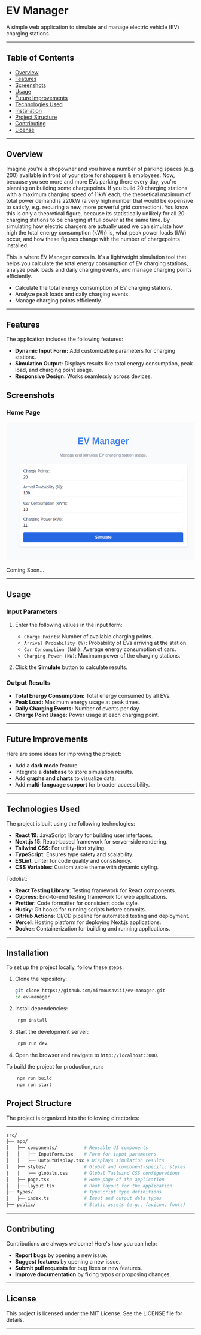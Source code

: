 # EV Manager

A simple web application to simulate and manage electric vehicle (EV) charging stations.

---

## **Table of Contents**
- [Overview](#overview)
- [Features](#features)
- [Screenshots](#screenshots)
- [Usage](#usage)
- [Future Improvements](#future-improvements)
- [Technologies Used](#technologies-used)
- [Installation](#installation)
- [Project Structure](#project-structure)
- [Contributing](#contributing)
- [License](#license)


---

## **Overview**

Imagine you're a shopowner and you have a number of parking spaces (e.g. 200) available in front of your store for shoppers & employees. Now, because you see more and more EVs parking there every day, you're planning on building some chargepoints.
If you build 20 charging stations with a maximum charging speed of 11kW each, the theoretical maximum of total power demand is 220kW (a very high number that would be expensive to satisfy, e.g. requiring a new, more powerful grid connection). You know this is only a theoretical figure, because its statistically unlikely for all 20 charging stations to be charging at full power at the same time.
By simulating how electric chargers are actually used we can simulate how high the total energy consumption (kWh) is, what peak power loads (kW) occur, and how these figures change with the number of chargepoints installed.

This is where EV Manager comes in. It's a lightweight simulation tool that helps you calculate the total energy consumption of EV charging stations, analyze peak loads and daily charging events, and manage charging points efficiently.

- Calculate the total energy consumption of EV charging stations.
- Analyze peak loads and daily charging events.
- Manage charging points efficiently.

---

## **Features**
The application includes the following features:

- **Dynamic Input Form:** Add customizable parameters for charging stations.
- **Simulation Output:** Displays results like total energy consumption, peak load, and charging point usage.
- **Responsive Design:** Works seamlessly across devices.

## **Screenshots**

### Home Page
![Home Page](./screenshots/home-page.png)

Coming Soon...

---

## **Usage**
### **Input Parameters**
1. Enter the following values in the input form:
    - `Charge Points`: Number of available charging points.
    - `Arrival Probability (%)`: Probability of EVs arriving at the station.
    - `Car Consumption (kWh)`: Average energy consumption of cars.
    - `Charging Power (kW)`: Maximum power of the charging stations.

2. Click the **Simulate** button to calculate results.

### **Output Results**
- **Total Energy Consumption:** Total energy consumed by all EVs.
- **Peak Load:** Maximum energy usage at peak times.
- **Daily Charging Events:** Number of events per day.
- **Charge Point Usage:** Power usage at each charging point.

---

## **Future Improvements**
Here are some ideas for improving the project:
- Add a **dark mode** feature.
- Integrate a **database** to store simulation results.
- Add **graphs and charts** to visualize data.
- Add **multi-language support** for broader accessibility.

---

## **Technologies Used**
The project is built using the following technologies:

- **React 19**: JavaScript library for building user interfaces.
- **Next.js 15**: React-based framework for server-side rendering.
- **Tailwind CSS**: For utility-first styling.
- **TypeScript**: Ensures type safety and scalability.
- **ESLint**: Linter for code quality and consistency.
- **CSS Variables**: Customizable theme with dynamic styling.

Todolist:
- **React Testing Library**: Testing framework for React components.
- **Cypress**: End-to-end testing framework for web applications.
- **Prettier**: Code formatter for consistent code style.
- **Husky**: Git hooks for running scripts before commits.
- **GitHub Actions**: CI/CD pipeline for automated testing and deployment.
- **Vercel**: Hosting platform for deploying Next.js applications.
- **Docker**: Containerization for building and running applications.

---

## **Installation**
To set up the project locally, follow these steps:

1. Clone the repository:
   ```bash
   git clone https://github.com/mirmousaviii/ev-manager.git
   cd ev-manager
   ```

2. Install dependencies:
   ```bash
    npm install
   ```

3. Start the development server:
   ```bash
    npm run dev
    ```

4. Open the browser and navigate to `http://localhost:3000`.


To build the project for production, run:

```bash
    npm run build
    npm run start
 ```

## **Project Structure**
The project is organized into the following directories:

---

```bash
src/
├── app/
│   ├── components/          # Reusable UI components
│   │   ├── InputForm.tsx    # Form for input parameters
│   │   ├── OutputDisplay.tsx # Displays simulation results
│   ├── styles/              # Global and component-specific styles
│   │   ├── globals.css      # Global Tailwind CSS configurations
│   ├── page.tsx             # Home page of the application
│   ├── layout.tsx           # Root layout for the application
├── types/                   # TypeScript type definitions
│   ├── index.ts             # Input and output data types
├── public/                  # Static assets (e.g., favicon, fonts)

```

---

## **Contributing**
Contributions are always welcome! Here's how you can help:
- **Report bugs** by opening a new issue.
- **Suggest features** by opening a new issue.
- **Submit pull requests** for bug fixes or new features.
- **Improve documentation** by fixing typos or proposing changes.

---

## **License**
This project is licensed under the MIT License. See the LICENSE file for details.

---

